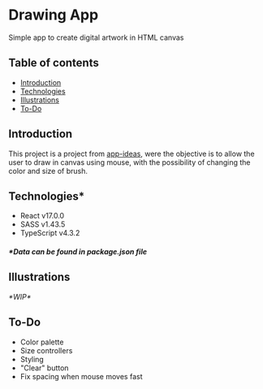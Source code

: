 # Drawing App

Simple app to create digital artwork in HTML canvas

## Table of contents
- [Introduction](#introduction)
- [Technologies](#technologies)
- [Illustrations](#illustrations)
- [To-Do](#to-do)

## Introduction
This project is a project from [app-ideas](https://github.com/rickywid/app-ideas), were the objective is to allow the user to draw in canvas using mouse, with the possibility of changing the color and size of brush.

## Technologies\*
- React v17.0.0
- SASS v1.43.5
- TypeScript v4.3.2
##### \*Data can be found in **package.json** file

## Illustrations
*\*WIP\**

## To-Do
- Color palette
- Size controllers
- Styling
- "Clear" button
- Fix spacing when mouse moves fast